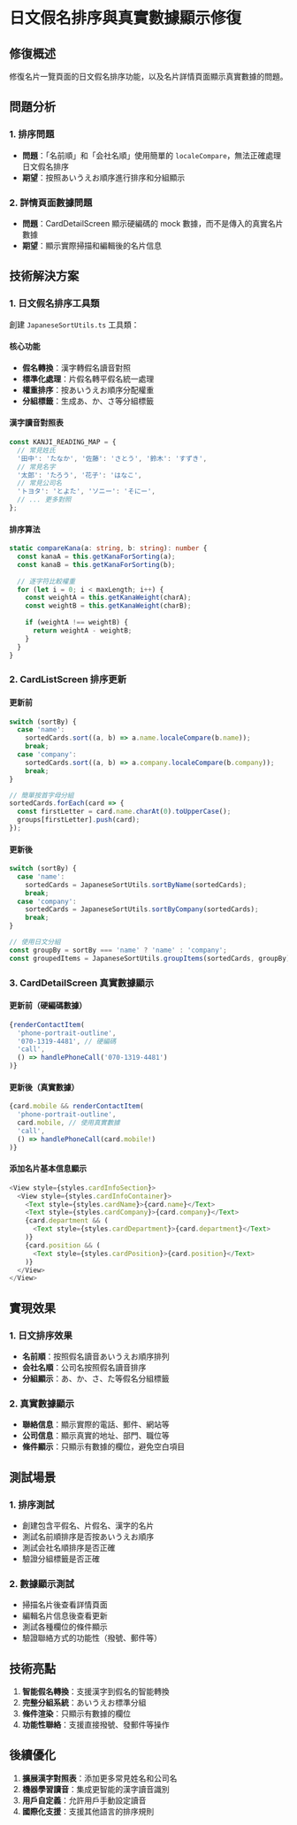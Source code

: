 # 日文假名排序與真實數據顯示修復

## 修復概述

修復名片一覽頁面的日文假名排序功能，以及名片詳情頁面顯示真實數據的問題。

## 問題分析

### 1. 排序問題
- **問題**：「名前順」和「会社名順」使用簡單的 `localeCompare`，無法正確處理日文假名排序
- **期望**：按照あいうえお順序進行排序和分組顯示

### 2. 詳情頁面數據問題
- **問題**：CardDetailScreen 顯示硬編碼的 mock 數據，而不是傳入的真實名片數據
- **期望**：顯示實際掃描和編輯後的名片信息

## 技術解決方案

### 1. 日文假名排序工具類

創建 `JapaneseSortUtils.ts` 工具類：

#### 核心功能
- **假名轉換**：漢字轉假名讀音對照
- **標準化處理**：片假名轉平假名統一處理
- **權重排序**：按あいうえお順序分配權重
- **分組標籤**：生成あ、か、さ等分組標籤

#### 漢字讀音對照表
```typescript
const KANJI_READING_MAP = {
  // 常見姓氏
  '田中': 'たなか', '佐藤': 'さとう', '鈴木': 'すずき',
  // 常見名字
  '太郎': 'たろう', '花子': 'はなこ',
  // 常見公司名
  'トヨタ': 'とよた', 'ソニー': 'そにー',
  // ... 更多對照
};
```

#### 排序算法
```typescript
static compareKana(a: string, b: string): number {
  const kanaA = this.getKanaForSorting(a);
  const kanaB = this.getKanaForSorting(b);
  
  // 逐字符比較權重
  for (let i = 0; i < maxLength; i++) {
    const weightA = this.getKanaWeight(charA);
    const weightB = this.getKanaWeight(charB);
    
    if (weightA !== weightB) {
      return weightA - weightB;
    }
  }
}
```

### 2. CardListScreen 排序更新

#### 更新前
```typescript
switch (sortBy) {
  case 'name':
    sortedCards.sort((a, b) => a.name.localeCompare(b.name));
    break;
  case 'company':
    sortedCards.sort((a, b) => a.company.localeCompare(b.company));
    break;
}

// 簡單按首字母分組
sortedCards.forEach(card => {
  const firstLetter = card.name.charAt(0).toUpperCase();
  groups[firstLetter].push(card);
});
```

#### 更新後
```typescript
switch (sortBy) {
  case 'name':
    sortedCards = JapaneseSortUtils.sortByName(sortedCards);
    break;
  case 'company':
    sortedCards = JapaneseSortUtils.sortByCompany(sortedCards);
    break;
}

// 使用日文分組
const groupBy = sortBy === 'name' ? 'name' : 'company';
const groupedItems = JapaneseSortUtils.groupItems(sortedCards, groupBy);
```

### 3. CardDetailScreen 真實數據顯示

#### 更新前（硬編碼數據）
```typescript
{renderContactItem(
  'phone-portrait-outline',
  '070-1319-4481', // 硬編碼
  'call',
  () => handlePhoneCall('070-1319-4481')
)}
```

#### 更新後（真實數據）
```typescript
{card.mobile && renderContactItem(
  'phone-portrait-outline',
  card.mobile, // 使用真實數據
  'call',
  () => handlePhoneCall(card.mobile!)
)}
```

#### 添加名片基本信息顯示
```typescript
<View style={styles.cardInfoSection}>
  <View style={styles.cardInfoContainer}>
    <Text style={styles.cardName}>{card.name}</Text>
    <Text style={styles.cardCompany}>{card.company}</Text>
    {card.department && (
      <Text style={styles.cardDepartment}>{card.department}</Text>
    )}
    {card.position && (
      <Text style={styles.cardPosition}>{card.position}</Text>
    )}
  </View>
</View>
```

## 實現效果

### 1. 日文排序效果
- **名前順**：按照假名讀音あいうえお順序排列
- **会社名順**：公司名按照假名讀音排序
- **分組顯示**：あ、か、さ、た等假名分組標籤

### 2. 真實數據顯示
- **聯絡信息**：顯示實際的電話、郵件、網站等
- **公司信息**：顯示真實的地址、部門、職位等
- **條件顯示**：只顯示有數據的欄位，避免空白項目

## 測試場景

### 1. 排序測試
- 創建包含平假名、片假名、漢字的名片
- 測試名前順排序是否按あいうえお順序
- 測試会社名順排序是否正確
- 驗證分組標籤是否正確

### 2. 數據顯示測試  
- 掃描名片後查看詳情頁面
- 編輯名片信息後查看更新
- 測試各種欄位的條件顯示
- 驗證聯絡方式的功能性（撥號、郵件等）

## 技術亮點

1. **智能假名轉換**：支援漢字到假名的智能轉換
2. **完整分組系統**：あいうえお標準分組
3. **條件渲染**：只顯示有數據的欄位
4. **功能性聯絡**：支援直接撥號、發郵件等操作

## 後續優化

1. **擴展漢字對照表**：添加更多常見姓名和公司名
2. **機器學習讀音**：集成更智能的漢字讀音識別
3. **用戶自定義**：允許用戶手動設定讀音
4. **國際化支援**：支援其他語言的排序規則 